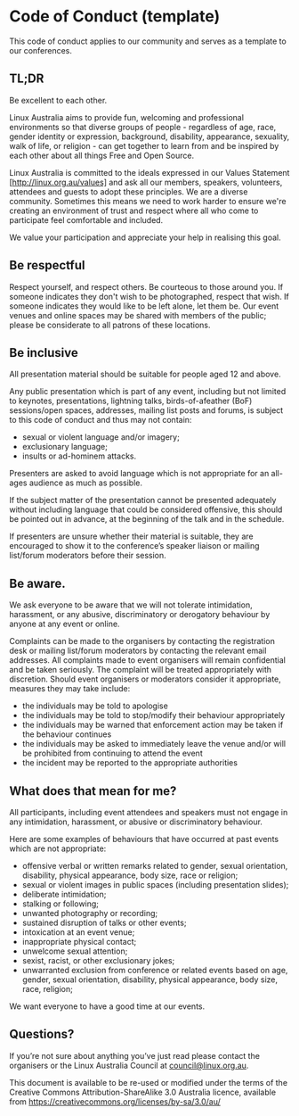 Code of Conduct (template)
==========================

This code of conduct applies to our community and serves as a template to our
conferences.

TL;DR
-----
Be excellent to each other.

Linux Australia aims to provide fun, welcoming and professional environments so
that diverse groups of people - regardless of age, race, gender identity or
expression, background, disability, appearance, sexuality, walk of life, or
religion - can get together to learn from and be inspired by each other about
all things Free and Open Source.

Linux Australia is committed to the ideals expressed in our Values Statement
[http://linux.org.au/values] and ask all our members, speakers, volunteers,
attendees and guests to adopt these principles. We are a diverse community.
Sometimes this means we need to work harder to ensure we're creating an
environment of trust and respect where all who come to participate feel
comfortable and included.

We value your participation and appreciate your help in realising this goal.

Be respectful
-------------
Respect yourself, and respect others. Be courteous to those around you. If
someone indicates they don't wish to be photographed, respect that wish. If
someone indicates they would like to be left alone, let them be. Our event
venues and online spaces may be shared with members of the public; please be
considerate to all patrons of these locations.

Be inclusive
------------
All presentation material should be suitable for people aged 12 and above.

Any public presentation which is part of any event, including but not limited
to keynotes, presentations, lightning talks, birds-of-afeather (BoF) 
sessions/open spaces, addresses, mailing list posts and forums, is subject to
this code of conduct and thus may not contain:
* sexual or violent language and/or imagery;
* exclusionary language;
* insults or ad-hominem attacks.

Presenters are asked to avoid language which is not appropriate for an
all-ages audience as much as possible.

If the subject matter of the presentation cannot be presented
adequately without including language that could be considered
offensive, this should be pointed out in advance, at the
beginning of the talk and in the schedule.

If presenters are unsure whether their material is suitable, they are
encouraged to show it to the conference’s speaker liaison or mailing
list/forum moderators before their session.

Be aware.
---------
We ask everyone to be aware that we will not tolerate intimidation,
harassment, or any abusive, discriminatory or derogatory behaviour
by anyone at any event or online.

Complaints can be made to the organisers by contacting the registration desk
or mailing list/forum moderators by contacting the relevant email addresses.
All complaints made to event organisers will remain confidential and be taken
seriously. The complaint will be treated appropriately with discretion. Should
event organisers or moderators consider it appropriate, measures they may take
include:
* the individuals may be told to apologise
* the individuals may be told to stop/modify their behaviour appropriately
* the individuals may be warned that enforcement action may be taken if the
  behaviour continues
* the individuals may be asked to immediately leave the venue and/or will be
  prohibited from continuing to attend the event
* the incident may be reported to the appropriate authorities

What does that mean for me?
---------------------------
All participants, including event attendees and speakers must not engage in
any intimidation, harassment, or abusive or discriminatory behaviour.

Here are some examples of behaviours that have occurred at past events which
are not appropriate:

* offensive verbal or written remarks related to gender, sexual orientation,
  disability, physical appearance, body size, race or religion;
* sexual or violent images in public spaces (including presentation slides);
* deliberate intimidation;
* stalking or following;
* unwanted photography or recording;
* sustained disruption of talks or other events;
* intoxication at an event venue;
* inappropriate physical contact;
* unwelcome sexual attention;
* sexist, racist, or other exclusionary jokes;
* unwarranted exclusion from conference or related events based on
  age, gender, sexual orientation, disability, physical appearance, body size,
  race, religion;

We want everyone to have a good time at our events.

Questions?
----------
If you’re not sure about anything you’ve just read please contact the
organisers or the Linux Australia Council at council@linux.org.au.

This document is available to be re-used or modified under the terms of the
Creative Commons Attribution-ShareAlike 3.0 Australia licence, available
from https://creativecommons.org/licenses/by-sa/3.0/au/ 
